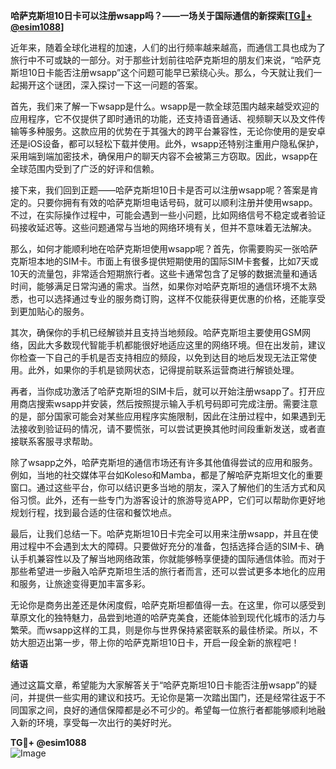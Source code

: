 **哈萨克斯坦10日卡可以注册wsapp吗？——一场关于国际通信的新探索[[TG💪+ @esim1088](https://t.me/s/esim1088)]**

近年来，随着全球化进程的加速，人们的出行频率越来越高，而通信工具也成为了旅行中不可或缺的一部分。对于那些计划前往哈萨克斯坦的朋友们来说，“哈萨克斯坦10日卡能否注册wsapp”这个问题可能早已萦绕心头。那么，今天就让我们一起揭开这个谜团，深入探讨一下这一问题的答案。

首先，我们来了解一下wsapp是什么。wsapp是一款全球范围内越来越受欢迎的应用程序，它不仅提供了即时通讯的功能，还支持语音通话、视频聊天以及文件传输等多种服务。这款应用的优势在于其强大的跨平台兼容性，无论你使用的是安卓还是iOS设备，都可以轻松下载并使用。此外，wsapp还特别注重用户隐私保护，采用端到端加密技术，确保用户的聊天内容不会被第三方窃取。因此，wsapp在全球范围内受到了广泛的好评和信赖。

接下来，我们回到正题——哈萨克斯坦10日卡是否可以注册wsapp呢？答案是肯定的。只要你拥有有效的哈萨克斯坦电话号码，就可以顺利注册并使用wsapp。不过，在实际操作过程中，可能会遇到一些小问题，比如网络信号不稳定或者验证码接收延迟等。这些问题通常与当地的网络环境有关，但并不意味着无法解决。

那么，如何才能顺利地在哈萨克斯坦使用wsapp呢？首先，你需要购买一张哈萨克斯坦本地的SIM卡。市面上有很多提供短期使用的国际SIM卡套餐，比如7天或10天的流量包，非常适合短期旅行者。这些卡通常包含了足够的数据流量和通话时间，能够满足日常沟通的需求。当然，如果你对哈萨克斯坦的通信环境不太熟悉，也可以选择通过专业的服务商订购，这样不仅能获得更优惠的价格，还能享受到更加贴心的服务。

其次，确保你的手机已经解锁并且支持当地频段。哈萨克斯坦主要使用GSM网络，因此大多数现代智能手机都能很好地适应这里的网络环境。但在出发前，建议你检查一下自己的手机是否支持相应的频段，以免到达目的地后发现无法正常使用。此外，如果你的手机是锁网状态，记得提前联系运营商进行解锁处理。

再者，当你成功激活了哈萨克斯坦的SIM卡后，就可以开始注册wsapp了。打开应用商店搜索wsapp并安装，然后按照提示输入手机号码即可完成注册。需要注意的是，部分国家可能会对某些应用程序实施限制，因此在注册过程中，如果遇到无法接收到验证码的情况，请不要慌张，可以尝试更换其他时间段重新发送，或者直接联系客服寻求帮助。

除了wsapp之外，哈萨克斯坦的通信市场还有许多其他值得尝试的应用和服务。例如，当地的社交媒体平台如Koleso和Mamba，都是了解哈萨克斯坦文化的重要窗口。通过这些平台，你可以结识更多当地的朋友，深入了解他们的生活方式和风俗习惯。此外，还有一些专门为游客设计的旅游导览APP，它们可以帮助你更好地规划行程，找到最合适的住宿和餐饮地点。

最后，让我们总结一下。哈萨克斯坦10日卡完全可以用来注册wsapp，并且在使用过程中不会遇到太大的障碍。只要做好充分的准备，包括选择合适的SIM卡、确认手机兼容性以及了解当地网络政策，你就能够畅享便捷的国际通信体验。而对于那些希望进一步融入哈萨克斯坦生活的旅行者而言，还可以尝试更多本地化的应用和服务，让旅途变得更加丰富多彩。

无论你是商务出差还是休闲度假，哈萨克斯坦都值得一去。在这里，你可以感受到草原文化的独特魅力，品尝到地道的哈萨克美食，还能体验到现代化城市的活力与繁荣。而wsapp这样的工具，则是你与世界保持紧密联系的最佳桥梁。所以，不妨大胆迈出第一步，带上你的哈萨克斯坦10日卡，开启一段全新的旅程吧！

**结语**

通过这篇文章，希望能为大家解答关于“哈萨克斯坦10日卡能否注册wsapp”的疑问，并提供一些实用的建议和技巧。无论你是第一次踏出国门，还是经常往返于不同国家之间，良好的通信保障都是必不可少的。希望每一位旅行者都能够顺利地融入新的环境，享受每一次出行的美好时光。

**TG💪+ @esim1088**  
![Image](https://i.postimg.cc/4NQfJmqS/Snipaste-2025-05-13-00-14-12.png)